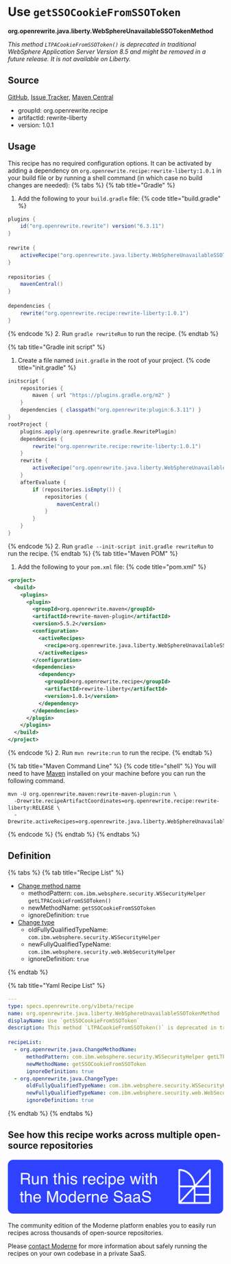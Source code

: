 # Use `getSSOCookieFromSSOToken`

**org.openrewrite.java.liberty.WebSphereUnavailableSSOTokenMethod**

_This method `LTPACookieFromSSOToken()` is deprecated in traditional WebSphere Application  Server Version 8.5 and might be removed in a future release. It is not available on Liberty._

## Source

[GitHub](https://github.com/openrewrite/rewrite-liberty/blob/main/src/main/resources/META-INF/rewrite/was-to-liberty.yml), [Issue Tracker](https://github.com/openrewrite/rewrite-liberty/issues), [Maven Central](https://central.sonatype.com/artifact/org.openrewrite.recipe/rewrite-liberty/1.0.1/jar)

* groupId: org.openrewrite.recipe
* artifactId: rewrite-liberty
* version: 1.0.1


## Usage

This recipe has no required configuration options. It can be activated by adding a dependency on `org.openrewrite.recipe:rewrite-liberty:1.0.1` in your build file or by running a shell command (in which case no build changes are needed): 
{% tabs %}
{% tab title="Gradle" %}
1. Add the following to your `build.gradle` file:
{% code title="build.gradle" %}
```groovy
plugins {
    id("org.openrewrite.rewrite") version("6.3.11")
}

rewrite {
    activeRecipe("org.openrewrite.java.liberty.WebSphereUnavailableSSOTokenMethod")
}

repositories {
    mavenCentral()
}

dependencies {
    rewrite("org.openrewrite.recipe:rewrite-liberty:1.0.1")
}
```
{% endcode %}
2. Run `gradle rewriteRun` to run the recipe.
{% endtab %}

{% tab title="Gradle init script" %}
1. Create a file named `init.gradle` in the root of your project.
{% code title="init.gradle" %}
```groovy
initscript {
    repositories {
        maven { url "https://plugins.gradle.org/m2" }
    }
    dependencies { classpath("org.openrewrite:plugin:6.3.11") }
}
rootProject {
    plugins.apply(org.openrewrite.gradle.RewritePlugin)
    dependencies {
        rewrite("org.openrewrite.recipe:rewrite-liberty:1.0.1")
    }
    rewrite {
        activeRecipe("org.openrewrite.java.liberty.WebSphereUnavailableSSOTokenMethod")
    }
    afterEvaluate {
        if (repositories.isEmpty()) {
            repositories {
                mavenCentral()
            }
        }
    }
}
```
{% endcode %}
2. Run `gradle --init-script init.gradle rewriteRun` to run the recipe.
{% endtab %}
{% tab title="Maven POM" %}
1. Add the following to your `pom.xml` file:
{% code title="pom.xml" %}
```xml
<project>
  <build>
    <plugins>
      <plugin>
        <groupId>org.openrewrite.maven</groupId>
        <artifactId>rewrite-maven-plugin</artifactId>
        <version>5.5.2</version>
        <configuration>
          <activeRecipes>
            <recipe>org.openrewrite.java.liberty.WebSphereUnavailableSSOTokenMethod</recipe>
          </activeRecipes>
        </configuration>
        <dependencies>
          <dependency>
            <groupId>org.openrewrite.recipe</groupId>
            <artifactId>rewrite-liberty</artifactId>
            <version>1.0.1</version>
          </dependency>
        </dependencies>
      </plugin>
    </plugins>
  </build>
</project>
```
{% endcode %}
2. Run `mvn rewrite:run` to run the recipe.
{% endtab %}

{% tab title="Maven Command Line" %}
{% code title="shell" %}
You will need to have [Maven](https://maven.apache.org/download.cgi) installed on your machine before you can run the following command.

```shell
mvn -U org.openrewrite.maven:rewrite-maven-plugin:run \
  -Drewrite.recipeArtifactCoordinates=org.openrewrite.recipe:rewrite-liberty:RELEASE \
  -Drewrite.activeRecipes=org.openrewrite.java.liberty.WebSphereUnavailableSSOTokenMethod
```
{% endcode %}
{% endtab %}
{% endtabs %}

## Definition

{% tabs %}
{% tab title="Recipe List" %}
* [Change method name](../../java/changemethodname.md)
  * methodPattern: `com.ibm.websphere.security.WSSecurityHelper getLTPACookieFromSSOToken()`
  * newMethodName: `getSSOCookieFromSSOToken`
  * ignoreDefinition: `true`
* [Change type](../../java/changetype.md)
  * oldFullyQualifiedTypeName: `com.ibm.websphere.security.WSSecurityHelper`
  * newFullyQualifiedTypeName: `com.ibm.websphere.security.web.WebSecurityHelper`
  * ignoreDefinition: `true`

{% endtab %}

{% tab title="Yaml Recipe List" %}
```yaml
---
type: specs.openrewrite.org/v1beta/recipe
name: org.openrewrite.java.liberty.WebSphereUnavailableSSOTokenMethod
displayName: Use `getSSOCookieFromSSOToken`
description: This method `LTPACookieFromSSOToken()` is deprecated in traditional WebSphere Application  Server Version 8.5 and might be removed in a future release. It is not available on Liberty.

recipeList:
  - org.openrewrite.java.ChangeMethodName:
      methodPattern: com.ibm.websphere.security.WSSecurityHelper getLTPACookieFromSSOToken()
      newMethodName: getSSOCookieFromSSOToken
      ignoreDefinition: true
  - org.openrewrite.java.ChangeType:
      oldFullyQualifiedTypeName: com.ibm.websphere.security.WSSecurityHelper
      newFullyQualifiedTypeName: com.ibm.websphere.security.web.WebSecurityHelper
      ignoreDefinition: true

```
{% endtab %}
{% endtabs %}

## See how this recipe works across multiple open-source repositories

[![Moderne Link Image](/.gitbook/assets/ModerneRecipeButton.png)](https://app.moderne.io/recipes/org.openrewrite.java.liberty.WebSphereUnavailableSSOTokenMethod)

The community edition of the Moderne platform enables you to easily run recipes across thousands of open-source repositories.

Please [contact Moderne](https://moderne.io/product) for more information about safely running the recipes on your own codebase in a private SaaS.
